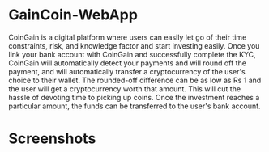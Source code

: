 # GainCoin-WebApp
CoinGain is a digital platform where users can easily let go of their time constraints, risk, and knowledge factor and start investing easily. Once you link your bank account with CoinGain and successfully complete the KYC, CoinGain will automatically detect your payments and will round off the payment, and will automatically transfer a cryptocurrency of the user's choice to their wallet. The rounded-off difference can be as low as Rs 1 and the user will get a cryptocurrency worth that amount. This will cut the hassle of devoting time to picking up coins. Once the investment reaches a particular amount, the funds can be transferred to the user's bank account.

# Screenshots
